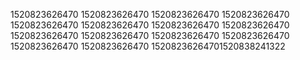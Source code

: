 1520823626470
1520823626470
1520823626470
1520823626470
1520823626470
1520823626470
1520823626470
1520823626470
1520823626470
1520823626470
1520823626470
1520823626470
1520823626470
1520823626470
15208236264701520838241322
